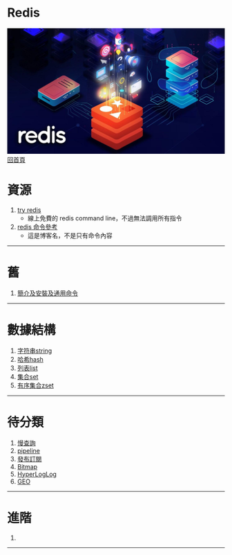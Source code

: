 Redis
===
![](./hero.jpg)
[回首頁](https://github.com/frank575/nn/)

# 資源

1. [try redis](https://try.redis.io/)
   * 線上免費的 redis command line，不過無法調用所有指令
2. [redis 命令參考](http://redisdoc.com/index.html)
   * 這是博客名，不是只有命令內容

---

# 舊 

1. [簡介及安裝及通用命令](./mds/舊/簡介及安裝及通用命令.md)

---

# 數據結構

1. [字符串string](./mds/數據結構/字符串string.md)
2. [哈希hash](./mds/數據結構/哈希hash.md)
3. [列表list](./mds/數據結構/列表list.md)
4. [集合set](./mds/數據結構/集合set.md)
5. [有序集合zset](./mds/數據結構/有序集合zset.md)

---

# 待分類

1. [慢查詢](./mds/待分類/慢查詢.md)
2. [pipeline](./mds/待分類/pipeline.md)
3. [發布訂閱](./mds/待分類/發布訂閱.md)
4. [Bitmap](./mds/待分類/Bitmap.md)
5. [HyperLogLog](./mds/待分類/HyperLogLog.md)
6. [GEO](./mds/待分類/GEO.md)

---

# 進階

1. []()

---

